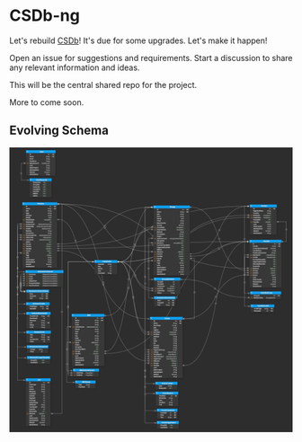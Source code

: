 # CSDb-ng

Let's rebuild [CSDb](https://csdb.dk)!  It's due for some upgrades.  Let's make it happen!

Open an issue for suggestions and requirements. Start a discussion to share any relevant information and ideas.

This will be the central shared repo for the project.

More to come soon.

## Evolving Schema
![schema](docs/schema.20221118.png)
